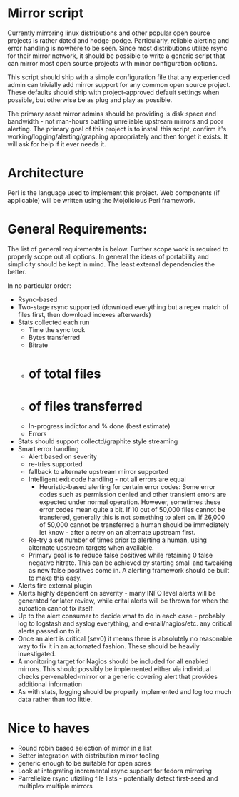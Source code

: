 Mirror script
=============
Currently mirroring linux distributions and other popular open source projects is rather
dated and hodge-podge.  Particularly, reliable alerting and error handling is nowhere to
be seen.  Since most distributions utilize rsync for their mirror network, it should be
possible to write a generic script that can mirror most open source projects with minor
configuration options.

This script should ship with a simple configuration file that any experienced admin can 
trivially add mirror support for any common open source project.  These defaults should
ship with project-approved default settings when possible, but otherwise be as plug and
play as possible.

The primary asset mirror admins should be providing is disk space and bandwidth - not
man-hours battling unreliable upstream mirrors and poor alerting.  The primary goal of
this project is to install this script, confirm it's working/logging/alerting/graphing
appropriately and then forget it exists.  It will ask for help if it ever needs it.

Architecture
===========
Perl is the language used to implement this project.  Web components (if applicable) will
be written using the Mojolicious Perl framework.


General Requirements:
=====================
The list of general requirements is below.  Further scope work is required to properly
scope out all options.  In general the ideas of portability and simplicity should be kept
in mind.  The least external dependencies the better.

In no particular order:
* Rsync-based
* Two-stage rsync supported (download everything but a regex match of files first, then download indexes afterwards)
* Stats collected each run
  * Time the sync took
  * Bytes transferred
  * Bitrate
  * # of total files
  * # of files transferred
  * In-progress indictor and % done (best estimate)
  * Errors
* Stats should support collectd/graphite style streaming
* Smart error handling
  * Alert based on severity
  * re-tries supported
  * fallback to alternate upstream mirror supported
  * Intelligent exit code handling - not all errors are equal
    * Heuristic-based alerting for certain error codes:  Some error codes such as
      permission denied and other transient errors are expected under normal operation.
      However, sometimes these error codes mean quite a bit.  If 10 out of 50,000 files 
      cannot be transfered, generally this is not something to alert on.  If 26,000 of 
      50,000 cannot be transferred a human should be immediately let know - after a retry
      on an alternate upstream first.
  * Re-try a set number of times prior to alerting a human, using alternate upstream 
    targets when available.
  * Primary goal is to reduce false positives while retaining 0 false negative hitrate. 
    This can be achieved by starting small and tweaking as new false positives come in. A
    alerting framework should be built to make this easy.
* Alerts fire external plugin
* Alerts highly dependent on severity - many INFO level alerts will be generated for later
  review, while crital alerts will be thrown for when the autoation cannot fix itself.
* Up to the alert consumer to decide what to do in each case - probably log to logstash
  and syslog everything, and e-mail/nagios/etc. any critical alerts passed on to it.
* Once an alert is critical (sev0) it means there is absolutely no reasonable way to fix
  it in an automated fashion.  These should be heavily investigated.
* A monitoring target for Nagios should be included for all enabled mirrors.  This should
  possibly be implemented either via individual checks per-enabled-mirror or a generic
  covering alert that provides additional information
* As with stats, logging should be properly implemented and log too much data rather than
  too little.

Nice to haves
=============
* Round robin based selection of mirror in a list
* Better integration with distribution mirror tooling
* generic enough to be suitable for open sores
* Look at integrating incremental rsync support for fedora mirroring
* Parrellelize rsync utiziling file lists - potentially detect first-seed and multiplex
  multiple mirrors
